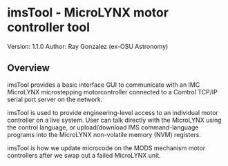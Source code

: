 # imsTool - MicroLYNX motor controller tool

Version: 1.1.0
Author: Ray Gonzalez (ex-OSU Astronomy)

## Overview

imsTool provides a basic interface GUI to communicate with an IMC MicroLYNX microstepping motorcontroller
connected to a Comtrol TCP/IP serial port server on the network.

imsTool is used to provide engineering-level access to an individual motor controller on a live system.  User can talk directly 
with the MicroLYNX using the control language, or upload/download IMS command-language programs into the MicroLYNX non-volatile
memory (NVM) registers.

imsTool is how we update microcode on the MODS mechanism motor controllers after we swap out a failed MicroLYNX unit.
